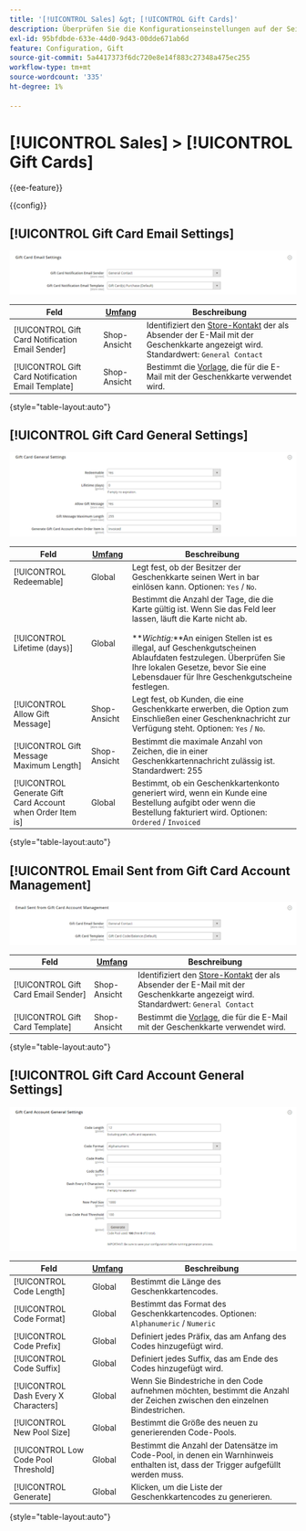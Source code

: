 ```yaml
---
title: '[!UICONTROL Sales] &gt; [!UICONTROL Gift Cards]'
description: Überprüfen Sie die Konfigurationseinstellungen auf der Seite [!UICONTROL Sales] &gt; [!UICONTROL Gift Cards] des Commerce Admin-Bereichs.
exl-id: 95bfdbde-633e-44d0-9d43-00dde671ab6d
feature: Configuration, Gift
source-git-commit: 5a4417373f6dc720e8e14f883c27348a475ec255
workflow-type: tm+mt
source-wordcount: '335'
ht-degree: 1%

---
```


# [!UICONTROL Sales] > [!UICONTROL Gift Cards]

{{ee-feature}}

{{config}}

## [!UICONTROL Gift Card Email Settings]

![E-Mail-Einstellungen für Geschenkkarte](./assets/gift-cards-gift-card-email-settings.png)<!-- zoom -->

<!-- [Gift Card Email Settings](https://experienceleague.adobe.com/en/docs/commerce-admin/stores-sales/point-of-purchase/gift-cards/product-gift-card-accounts#configure-gift-card-accounts) -->

| Feld | [Umfang](../../getting-started/websites-stores-views.md#scope-settings) | Beschreibung |
|--- |--- |--- |
| [!UICONTROL Gift Card Notification Email Sender] | Shop-Ansicht | Identifiziert den [Store-Kontakt](../../getting-started/store-details.md#store-email-addresses) der als Absender der E-Mail mit der Geschenkkarte angezeigt wird. Standardwert: `General Contact` |
| [!UICONTROL Gift Card Notification Email Template] | Shop-Ansicht | Bestimmt die [Vorlage](../../systems/email-templates.md), die für die E-Mail mit der Geschenkkarte verwendet wird. |

{style="table-layout:auto"}

## [!UICONTROL Gift Card General Settings]

![Allgemeine Einstellungen für Geschenkgutscheine](./assets/gift-cards-gift-card-general-settings.png)<!-- zoom -->

<!-- [Gift Card General Settings](https://experienceleague.adobe.com/en/docs/commerce-admin/stores-sales/point-of-purchase/gift-cards/product-gift-card-accounts#configure-gift-card-accounts) -->

| Feld | [Umfang](../../getting-started/websites-stores-views.md#scope-settings) | Beschreibung |
|--- |--- |--- |
| [!UICONTROL Redeemable] | Global | Legt fest, ob der Besitzer der Geschenkkarte seinen Wert in bar einlösen kann. Optionen: `Yes` / `No`. |
| [!UICONTROL Lifetime (days)] | Global | Bestimmt die Anzahl der Tage, die die Karte gültig ist. Wenn Sie das Feld leer lassen, läuft die Karte nicht ab. <br/><br/>**_Wichtig:_**An einigen Stellen ist es illegal, auf Geschenkgutscheinen Ablaufdaten festzulegen. Überprüfen Sie Ihre lokalen Gesetze, bevor Sie eine Lebensdauer für Ihre Geschenkgutscheine festlegen. |
| [!UICONTROL Allow Gift Message] | Shop-Ansicht | Legt fest, ob Kunden, die eine Geschenkkarte erwerben, die Option zum Einschließen einer Geschenknachricht zur Verfügung steht. Optionen: `Yes` / `No`. |
| [!UICONTROL Gift Message Maximum Length] | Shop-Ansicht | Bestimmt die maximale Anzahl von Zeichen, die in einer Geschenkkartennachricht zulässig ist. Standardwert: 255 |
| [!UICONTROL Generate Gift Card Account when Order Item is] | Global | Bestimmt, ob ein Geschenkkartenkonto generiert wird, wenn ein Kunde eine Bestellung aufgibt oder wenn die Bestellung fakturiert wird. Optionen: `Ordered` / `Invoiced` |

{style="table-layout:auto"}

## [!UICONTROL Email Sent from Gift Card Account Management]

![E-Mail von Gift Card Account Management gesendet](./assets/gift-cards-email-sent-from-account.png)<!-- zoom -->

<!-- [Email Sent from Gift Card Account Management](https://experienceleague.adobe.com/en/docs/commerce-admin/stores-sales/point-of-purchase/gift-cards/product-gift-card-accounts#configure-gift-card-accounts) -->

| Feld | [Umfang](../../getting-started/websites-stores-views.md#scope-settings) | Beschreibung |
|--- |--- |--- |
| [!UICONTROL Gift Card Email Sender] | Shop-Ansicht | Identifiziert den [Store-Kontakt](../../getting-started/store-details.md#store-email-addresses) der als Absender der E-Mail mit der Geschenkkarte angezeigt wird. Standardwert: `General Contact` |
| [!UICONTROL Gift Card Template] | Shop-Ansicht | Bestimmt die [Vorlage](../../systems/email-templates.md), die für die E-Mail mit der Geschenkkarte verwendet wird. |

{style="table-layout:auto"}

## [!UICONTROL Gift Card Account General Settings]

![Allgemeine Einstellungen für Geschenkkartenkonten](./assets/gift-cards-gift-card-account-general-settings.png)<!-- zoom -->

<!-- [Gift Card Account General Settings](https://experienceleague.adobe.com/en/docs/commerce-admin/stores-sales/point-of-purchase/gift-cards/product-gift-card-accounts#configure-gift-card-accounts) -->

| Feld | [Umfang](../../getting-started/websites-stores-views.md#scope-settings) | Beschreibung |
|--- |--- |--- |
| [!UICONTROL Code Length] | Global | Bestimmt die Länge des Geschenkkartencodes. |
| [!UICONTROL Code Format] | Global | Bestimmt das Format des Geschenkkartencodes. Optionen: `Alphanumeric` / `Numeric` |
| [!UICONTROL Code Prefix] | Global | Definiert jedes Präfix, das am Anfang des Codes hinzugefügt wird. |
| [!UICONTROL Code Suffix] | Global | Definiert jedes Suffix, das am Ende des Codes hinzugefügt wird. |
| [!UICONTROL Dash Every X Characters] | Global | Wenn Sie Bindestriche in den Code aufnehmen möchten, bestimmt die Anzahl der Zeichen zwischen den einzelnen Bindestrichen. |
| [!UICONTROL New Pool Size] | Global | Bestimmt die Größe des neuen zu generierenden Code-Pools. |
| [!UICONTROL Low Code Pool Threshold] | Global | Bestimmt die Anzahl der Datensätze im Code-Pool, in denen ein Warnhinweis enthalten ist, dass der Trigger aufgefüllt werden muss. |
| [!UICONTROL Generate] | Global | Klicken, um die Liste der Geschenkkartencodes zu generieren. |

{style="table-layout:auto"}
